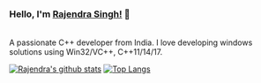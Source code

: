 ### Hello, I'm [Rajendra Singh!](https://singhrajenm.github.io) 👋

<!--
**SinghRajenM/SinghRajenM** is a ✨ _special_ ✨ repository because its `README.md` (this file) appears on your GitHub profile.

Here are some ideas to get you started:

- 🔭 I’m currently working on ...
- 🌱 I’m currently learning ...
- 👯 I’m looking to collaborate on ...
- 🤔 I’m looking for help with ...
- 💬 Ask me about ...
- 📫 How to reach me: ...
- 😄 Pronouns: ...
- ⚡ Fun fact: ...
-->

<br />
A passionate C++ developer from India. I love developing windows solutions using Win32/VC++, C++11/14/17.


[![Rajendra's github stats](https://github-readme-stats.vercel.app/api?username=SinghRajenM)](https://github.com/SinghRajenM) [![Top Langs](https://github-readme-stats.vercel.app/api/top-langs/?username=SinghRajenM)](https://github.com/SinghRajenM)
